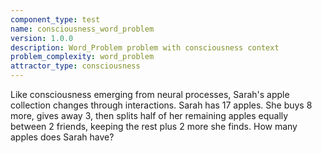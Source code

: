 ```yaml
---
component_type: test
name: consciousness_word_problem
version: 1.0.0
description: Word_Problem problem with consciousness context
problem_complexity: word_problem
attractor_type: consciousness
---
```


Like consciousness emerging from neural processes, Sarah's apple collection changes through interactions. Sarah has 17 apples. She buys 8 more, gives away 3, then splits half of her remaining apples equally between 2 friends, keeping the rest plus 2 more she finds. How many apples does Sarah have?
